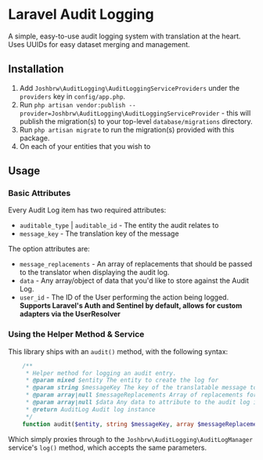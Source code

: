 # Laravel Audit Logging

A simple, easy-to-use audit logging system with translation at the heart. Uses UUIDs for easy dataset merging and management.

## Installation

1. Add `Joshbrw\AuditLogging\AuditLoggingServiceProviders` under the `providers` key in `config/app.php`.
2. Run `php artisan vendor:publish --provider=Joshbrw\AuditLogging\AuditLoggingServiceProvider` - this will publish the migration(s) to your top-level `database/migrations` directory.
3. Run `php artisan migrate` to run the migration(s) provided with this package.
4. On each of your entities that you wish to  

## Usage

### Basic Attributes

Every Audit Log item has two required attributes:

* `auditable_type` | `auditable_id` - The entity the audit relates to
* `message_key` - The translation key of the message

The option attributes are:

* `message_replacements` - An array of replacements that should be passed to the translator when displaying the audit log.
* `data` - Any array/object of data that you'd like to store against the Audit Log.
* `user_id` - The ID of the User performing the action being logged. **Supports Laravel's Auth and Sentinel by default, allows for custom adapters via the UserResolver** 

### Using the Helper Method & Service

This library ships with an `audit()` method, with the following syntax:

```php
    /**
     * Helper method for logging an audit entry.
     * @param mixed $entity The entity to create the log for
     * @param string $messageKey The key of the translatable message to use
     * @param array|null $messageReplacements Array of replacements for the message
     * @param array|null $data Any data to attribute to the audit log item
     * @return AuditLog Audit log instance
     */
    function audit($entity, string $messageKey, array $messageReplacements = null, array $data = null): AuditLog {
```

Which simply proxies through to the `Joshbrw\AuditLogging\AuditLogManager` service's `log()` method, which accepts the same parameters. 
